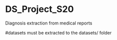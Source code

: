# DS_Project_S20
Diagnosis extraction from medical reports

#datasets must be extracted to the datasets/ folder

